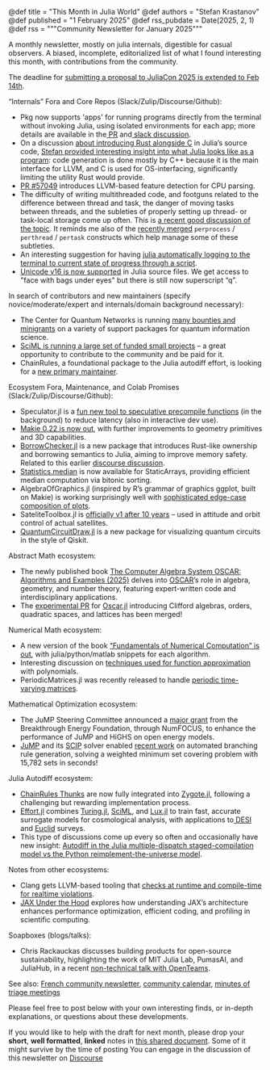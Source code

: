 @def title = "This Month in Julia World"
@def authors = "Stefan Krastanov"
@def published = "1 February 2025"
@def rss_pubdate = Date(2025, 2, 1)
@def rss = """Community Newsletter for January 2025"""

A monthly newsletter, mostly on julia internals, digestible for casual observers. A biased, incomplete, editorialized list of what I found interesting this month, with contributions from the community.

The deadline for [submitting a proposal to JuliaCon 2025 is extended to Feb 14th](https://juliacon.org/2025/cfp/).

“Internals” Fora and Core Repos (Slack/Zulip/Discourse/Github):

* Pkg now supports 'apps' for running programs directly from the terminal without invoking Julia, using isolated environments for each app; more details are available in the[ PR](https://github.com/JuliaLang/Pkg.jl/pull/3772) and[ slack discussion](https://julialang.slack.com/archives/C6FGJ8REC/p1737732202321509).
* On a discussion [about introducing Rust alongside C](https://discourse.julialang.org/t/introducing-rust-alongside-c-in-julias-source-tree/124559/) in Julia’s source code, [Stefan provided interesting insight into what Julia looks like as a program](https://discourse.julialang.org/t/introducing-rust-alongside-c-in-julias-source-tree/124559/17): code generation is done mostly by C++ because it is the main interface for LLVM, and C is used for OS-interfacing, significantly limiting the utility Rust would provide.
* [PR #57049](https://github.com/JuliaLang/julia/pull/57049) introduces LLVM-based feature detection for CPU parsing.
* The difficulty of writing multithreaded code, and footguns related to the difference between thread and task, the danger of moving tasks between threads, and the subleties of properly setting up thread- or task-local storage come up often. This is [a recent good discussion of the topic](https://discourse.julialang.org/t/sharp-edge-with-threads-threadid-and-task-migration/124550). It reminds me also of the [recently merged](https://github.com/JuliaLang/julia/pull/55793) `perprocess` / `perthread` / `pertask` constructs which help manage some of these subtleties.
* An interesting suggestion for having [julia automatically logging to the terminal to current state of progress through a script](https://github.com/JuliaLang/julia/pull/57137).
* [Unicode v16 is now supported](https://github.com/JuliaLang/julia/pull/56925) in Julia source files. We get access to "face with bags under eyes" but there is still now superscript “q”.

In search of contributors and new maintainers (specify novice/moderate/expert and internals/domain background necessary):

* The Center for Quantum Networks is running [many bounties and minigrants](https://github.com/QuantumSavory/.github/blob/main/BUG_BOUNTIES.md) on a variety of support packages for quantum information science.
* [SciML is running a large set of funded small projects](https://sciml.ai/small_grants/) – a great opportunity to contribute to the community and be paid for it.
* ChainRules, a foundational package to the Julia autodiff effort, is looking for a [new primary maintainer](https://discourse.julialang.org/t/chainrules-project-looking-for-a-new-primary-maintainer/115636).

Ecosystem Fora, Maintenance, and Colab Promises (Slack/Zulip/Discourse/Github):

* Speculator.jl is a [fun new tool to speculative precompile functions](https://discourse.julialang.org/t/speculator-jl-reduce-latency-through-speculative-compilation/124344) (in the background) to reduce latency (also in interactive dev use).
* [Makie 0.22 is now out](https://makie.org/website/blogposts/v0.22/), with further improvements to geometry primitives and 3D capabilities.
* [BorrowChecker.jl](https://github.com/MilesCranmer/BorrowChecker.jl) is a new package that introduces Rust-like ownership and borrowing semantics to Julia, aiming to improve memory safety. Related to this earlier [discourse discussion](https://discourse.julialang.org/t/package-for-rust-like-borrow-checker-in-julia/124442).
* [Statistics.median](https://github.com/JuliaArrays/StaticArrays.jl/pull/973) is now available for StaticArrays, providing efficient median computation via bitonic sorting.
* AlgebraOfGraphics.jl (inspired by R’s grammar of graphics ggplot, built on Makie) is working surprisingly well with [sophisticated edge-case composition of plots](https://julialang.slack.com/archives/C8RQUU2KH/p1737034714609659).
* SateliteToolbox.jl is [officially v1 after 10 years](https://discourse.julialang.org/t/ann-satellitetoolbox-v1-after-almost-10-years-we-reached-v1-0/124349) – used in attitude and orbit control of actual satellites.
* [QuantumCircuitDraw.jl](https://github.com/nicolasloizeau/QuantumCircuitDraw.jl) is a new package for visualizing quantum circuits in the style of Qiskit.

Abstract Math ecosystem:

* The newly published book [The Computer Algebra System OSCAR: Algorithms and Examples (2025)](https://link.springer.com/book/10.1007/978-3-031-62127-7) delves into [OSCAR](https://github.com/oscar-system/Oscar.jl)’s role in algebra, geometry, and number theory, featuring expert-written code and interdisciplinary applications.
* The [experimental PR](https://github.com/oscar-system/Oscar.jl/pull/4370) for [Oscar.jl](https://github.com/oscar-system/Oscar.jl) introducing Clifford algebras, orders, quadratic spaces, and lattices has been merged!

Numerical Math ecosystem:

* A new version of the book [“Fundamentals of Numerical Computation” is out](https://fncbook.com/), with julia/python/matlab snippets for each algorithm.
* Interesting discussion on [techniques used for function approximation](https://discourse.julialang.org/t/truncated-power-series-in-approxfun-jl/124593) with polynomials.
* PeriodicMatrices.jl was recently released to handle [periodic time-varying matrices](https://discourse.julialang.org/t/ann-periodicmatrices-jl-handling-of-periodic-time-varying-matrices/124425).

Mathematical Optimization ecosystem:

* The JuMP Steering Committee announced a [major grant](https://jump.dev/announcements/open-energy-modeling/2024/09/16/oem/) from the Breakthrough Energy Foundation, through NumFOCUS, to enhance the performance of JuMP and HiGHS on open energy models.
* [JuMP](https://github.com/jump-dev/JuMP.jl) and its [SCIP](https://github.com/scipopt/SCIP.jl) solver enabled [recent work](https://julialang.slack.com/archives/C6FGJ8REC/p1734870518787189) on automated branching rule generation, solving a weighted minimum set covering problem with 15,782 sets in seconds!

Julia Autodiff ecosystem:

* [ChainRules Thunks](https://github.com/FluxML/Zygote.jl/pull/966) are now fully integrated into [Zygote.jl](https://github.com/FluxML/Zygote.jl), following a challenging but rewarding implementation process.
* [Effort.jl](https://github.com/CosmologicalEmulators/Effort.jl) combines [Turing.jl](https://github.com/TuringLang/Turing.jl), [SciML](https://github.com/sciml), and [Lux.jl](https://github.com/LuxDL/Lux.jl) to train fast, accurate surrogate models for cosmological analysis, with applications to[ DESI](https://www.desi.lbl.gov/) and [Euclid](https://www.cosmos.esa.int/web/euclid/euclid-survey) surveys.
* This type of discussions come up every so often and occasionally have new insight: [Autodiff in the Julia multiple-dispatch staged-compilation model vs the Python reimplement-the-universe model](https://discourse.julialang.org/t/automatic-differentiation-ad-in-julia-vs-python-or-pytorch/124553).

Notes from other ecosystems:

* Clang gets LLVM-based tooling that [checks at runtime and compile-time for realtime violations](https://discourse.julialang.org/t/can-we-get-realtimesanitizer-in-julia/119330).
* [JAX Under the Hood](https://braid-technologies.notion.site/JAX-Under-the-Hood-Optimization-Tricks-and-Profiling-Tips-105efeeba2dd4e939432cb982084ae8d) explores how understanding JAX’s architecture enhances performance optimization, efficient coding, and profiling in scientific computing.

Soapboxes (blogs/talks):

* Chris Rackauckas discusses building products for open-source sustainability, highlighting the work of MIT Julia Lab, PumasAI, and JuliaHub, in a recent [non-technical talk with OpenTeams](https://www.youtube.com/watch?v=kuzwUFuIyk4).

See also: [French community newsletter](https://pnavaro.github.io/NouvellesJulia/), [community calendar](https://julialang.org/community/#events), [minutes of triage meetings](https://hackmd.io/@LilithHafner/HJaw__uMp)

Please feel free to post below with your own interesting finds, or in-depth explanations, or questions about these developments.

If you would like to help with the draft for next month, please drop your **short**, **well formatted**, **linked** notes in [this shared document](https://docs.google.com/document/d/1Np1deH_W1o0EO7_tZkScveCLA0XiYg538ceUJs0bFpE/edit). Some of it might survive by the time of posting
You can engage in the discussion of this newsletter on [Discourse](https://discourse.julialang.org/c/community/news/66)
